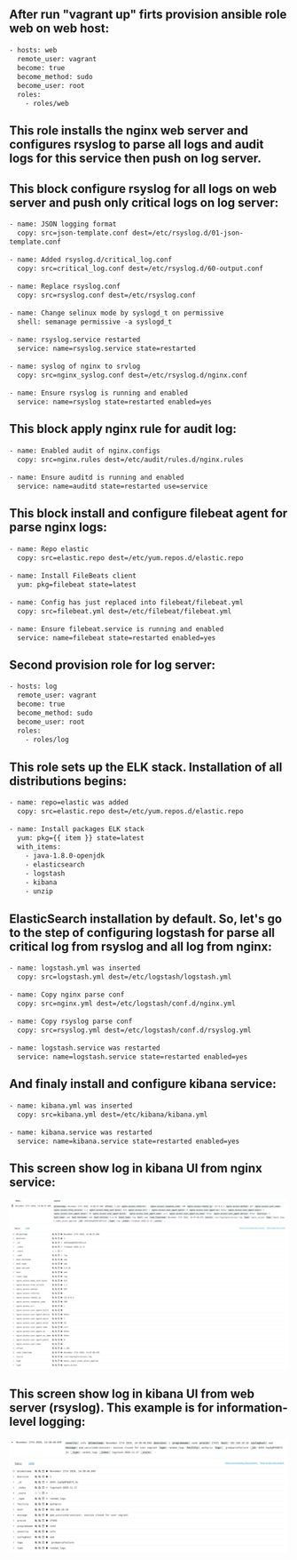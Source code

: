 ## After run "vagrant up" firts provision ansible role web on web host:
```
- hosts: web
  remote_user: vagrant
  become: true
  become_method: sudo
  become_user: root
  roles:
    - roles/web
```
## This role installs the nginx web server and configures rsyslog to parse all logs and audit logs for this service then push on log server.

## This block configure rsyslog for all logs on web server and push only critical logs on log server:
```
- name: JSON logging format
  copy: src=json-template.conf dest=/etc/rsyslog.d/01-json-template.conf

- name: Added rsyslog.d/critical_log.conf
  copy: src=critical_log.conf dest=/etc/rsyslog.d/60-output.conf

- name: Replace rsyslog.conf
  copy: src=rsyslog.conf dest=/etc/rsyslog.conf

- name: Change selinux mode by syslogd_t on permissive
  shell: semanage permissive -a syslogd_t

- name: rsyslog.service restarted
  service: name=rsyslog.service state=restarted

- name: syslog of nginx to srvlog
  copy: src=nginx_syslog.conf dest=/etc/rsyslog.d/nginx.conf

- name: Ensure rsyslog is running and enabled
  service: name=rsyslog state=restarted enabled=yes
```

## This block apply nginx rule for audit log:
```
- name: Enabled audit of nginx.configs
  copy: src=nginx.rules dest=/etc/audit/rules.d/nginx.rules

- name: Ensure auditd is running and enabled
  service: name=auditd state=restarted use=service
```

## This block install and configure filebeat agent for parse nginx logs:
```
- name: Repo elastic
  copy: src=elastic.repo dest=/etc/yum.repos.d/elastic.repo

- name: Install FileBeats client
  yum: pkg=filebeat state=latest

- name: Config has just replaced into filebeat/filebeat.yml
  copy: src=filebeat.yml dest=/etc/filebeat/filebeat.yml

- name: Ensure filebeat.service is running and enabled
  service: name=filebeat state=restarted enabled=yes
```

## Second provision role for log server:
```
- hosts: log
  remote_user: vagrant
  become: true
  become_method: sudo
  become_user: root
  roles:
    - roles/log
```

## This role sets up the ELK stack. Installation of all distributions begins:
```
- name: repo=elastic was added
  copy: src=elastic.repo dest=/etc/yum.repos.d/elastic.repo

- name: Install packages ELK stack
  yum: pkg={{ item }} state=latest
  with_items:
    - java-1.8.0-openjdk
    - elasticsearch
    - logstash
    - kibana
    - unzip
```

## ElasticSearch installation by default. So, let's go to the step of configuring logstash for parse all critical log from rsyslog and all log from nginx:
```
- name: logstash.yml was inserted
  copy: src=logstash.yml dest=/etc/logstash/logstash.yml

- name: Copy nginx parse conf
  copy: src=nginx.yml dest=/etc/logstash/conf.d/nginx.yml

- name: Copy rsyslog parse conf
  copy: src=rsyslog.yml dest=/etc/logstash/conf.d/rsyslog.yml

- name: logstash.service was restarted
  service: name=logstash.service state=restarted enabled=yes
```

## And finaly install and configure kibana service:
```
- name: kibana.yml was inserted
  copy: src=kibana.yml dest=/etc/kibana/kibana.yml

- name: kibana.service was restarted
  service: name=kibana.service state=restarted enabled=yes
```

## This screen show log in kibana UI from nginx service:
<img src="nginx.png"><br>

## This screen show log in kibana UI from web server (rsyslog). This example is for information-level logging:
<img src="rsyslog.png"><br>
